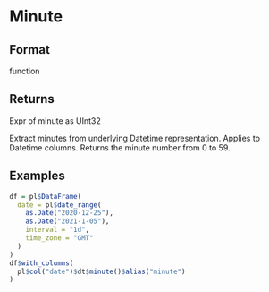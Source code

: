 # Minute

## Format

function

## Returns

Expr of minute as UInt32

Extract minutes from underlying Datetime representation. Applies to Datetime columns. Returns the minute number from 0 to 59.

## Examples

```r
df = pl$DataFrame(
  date = pl$date_range(
    as.Date("2020-12-25"),
    as.Date("2021-1-05"),
    interval = "1d",
    time_zone = "GMT"
  )
)
df$with_columns(
  pl$col("date")$dt$minute()$alias("minute")
)
```